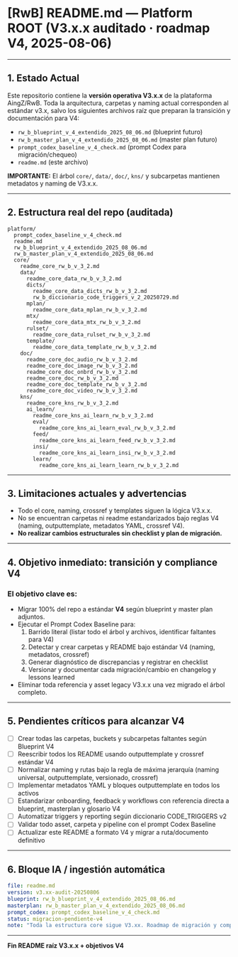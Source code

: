 
# [RwB] README.md — Platform ROOT (V3.x.x auditado · roadmap V4, 2025-08-06)

---

## 1. Estado Actual
Este repositorio contiene la **versión operativa V3.x.x** de la plataforma AingZ/RwB. Toda la arquitectura, carpetas y naming actual corresponden al estándar v3.x, salvo los siguientes archivos raíz que preparan la transición y documentación para V4:

- `rw_b_blueprint_v_4_extendido_2025_08_06.md` (blueprint futuro)
- `rw_b_master_plan_v_4_extendido_2025_08_06.md` (master plan futuro)
- `prompt_codex_baseline_v_4_check.md` (prompt Codex para migración/chequeo)
- `readme.md` (este archivo)

**IMPORTANTE:** El árbol `core/`, `data/`, `doc/`, `kns/` y subcarpetas mantienen metadatos y naming de V3.x.x.

---

## 2. Estructura real del repo (auditada)

```plaintext
platform/
  prompt_codex_baseline_v_4_check.md
  readme.md
  rw_b_blueprint_v_4_extendido_2025_08_06.md
  rw_b_master_plan_v_4_extendido_2025_08_06.md
  core/
    readme_core_rw_b_v_3_2.md
    data/
      readme_core_data_rw_b_v_3_2.md
      dicts/
        readme_core_data_dicts_rw_b_v_3_2.md
        rw_b_diccionario_code_triggers_v_2_20250729.md
      mplan/
        readme_core_data_mplan_rw_b_v_3_2.md
      mtx/
        readme_core_data_mtx_rw_b_v_3_2.md
      rulset/
        readme_core_data_rulset_rw_b_v_3_2.md
      template/
        readme_core_data_template_rw_b_v_3_2.md
    doc/
      readme_core_doc_audio_rw_b_v_3_2.md
      readme_core_doc_image_rw_b_v_3_2.md
      readme_core_doc_onbrd_rw_b_v_3_2.md
      readme_core_doc_rw_b_v_3_2.md
      readme_core_doc_template_rw_b_v_3_2.md
      readme_core_doc_video_rw_b_v_3_2.md
    kns/
      readme_core_kns_rw_b_v_3_2.md
      ai_learn/
        readme_core_kns_ai_learn_rw_b_v_3_2.md
        eval/
          readme_core_kns_ai_learn_eval_rw_b_v_3_2.md
        feed/
          readme_core_kns_ai_learn_feed_rw_b_v_3_2.md
        insi/
          readme_core_kns_ai_learn_insi_rw_b_v_3_2.md
        learn/
          readme_core_kns_ai_learn_learn_rw_b_v_3_2.md
```

---

## 3. Limitaciones actuales y advertencias
- Todo el core, naming, crossref y templates siguen la lógica V3.x.x.
- No se encuentran carpetas ni readme estandarizados bajo reglas V4 (naming, outputtemplate, metadatos YAML, crossref V4).
- **No realizar cambios estructurales sin checklist y plan de migración.**

---

## 4. Objetivo inmediato: transición y compliance V4
### El objetivo clave es:
- Migrar 100% del repo a estándar **V4** según blueprint y master plan adjuntos.
- Ejecutar el Prompt Codex Baseline para:
    1. Barrido literal (listar todo el árbol y archivos, identificar faltantes para V4)
    2. Detectar y crear carpetas y README bajo estándar V4 (naming, metadatos, crossref)
    3. Generar diagnóstico de discrepancias y registrar en checklist
    4. Versionar y documentar cada migración/cambio en changelog y lessons learned
- Eliminar toda referencia y asset legacy V3.x.x una vez migrado el árbol completo.

---

## 5. Pendientes críticos para alcanzar V4
- [ ] Crear todas las carpetas, buckets y subcarpetas faltantes según Blueprint V4
- [ ] Reescribir todos los README usando outputtemplate y crossref estándar V4
- [ ] Normalizar naming y rutas bajo la regla de máxima jerarquía (naming universal, outputtemplate, versionado, crossref)
- [ ] Implementar metadatos YAML y bloques outputtemplate en todos los activos
- [ ] Estandarizar onboarding, feedback y workflows con referencia directa a blueprint, masterplan y glosario V4
- [ ] Automatizar triggers y reporting según diccionario CODE_TRIGGERS v2
- [ ] Validar todo asset, carpeta y pipeline con el prompt Codex Baseline
- [ ] Actualizar este README a formato V4 y migrar a ruta/documento definitivo

---

## 6. Bloque IA / ingestión automática
```yaml
file: readme.md
version: v3.xx-audit-20250806
blueprint: rw_b_blueprint_v_4_extendido_2025_08_06.md
masterplan: rw_b_master_plan_v_4_extendido_2025_08_06.md
prompt_codex: prompt_codex_baseline_v_4_check.md
status: migracion-pendiente-v4
note: "Toda la estructura core sigue V3.xx. Roadmap de migración y compliance activo."
```
---

**Fin README raíz V3.x.x + objetivos V4**
